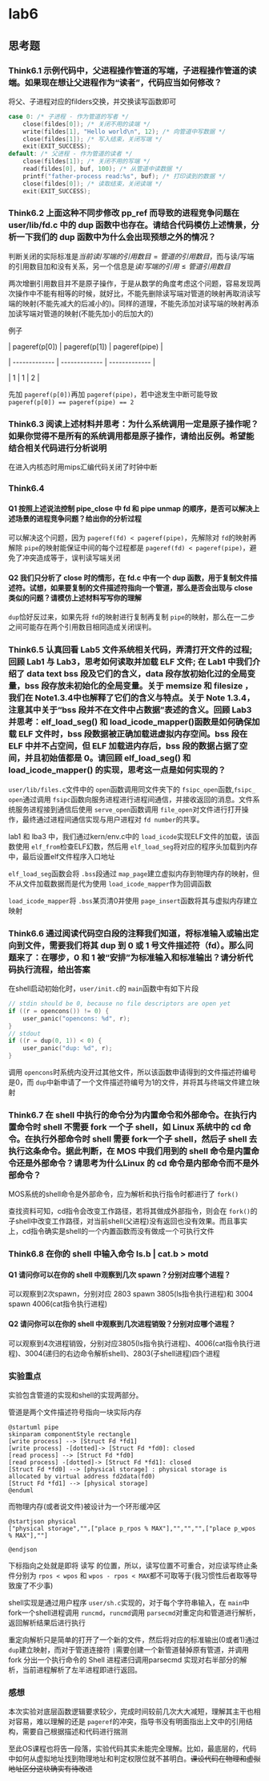 # lab6

## 思考题

### Think6.1 示例代码中，父进程操作管道的写端，子进程操作管道的读端。如果现在想让父进程作为“读者”，代码应当如何修改？

将父、子进程对应的filders交换，并交换读写函数即可

```c
case 0: /* 子进程 - 作为管道的写者 */
    close(fildes[0]); /* 关闭不用的读端 */
    write(fildes[1], "Hello world\n", 12); /* 向管道中写数据 */
    close(fildes[1]); /* 写入结束，关闭写端 */
    exit(EXIT_SUCCESS);
default: /* 父进程 - 作为管道的读者 */
    close(fildes[1]); /* 关闭不用的写端 */
    read(fildes[0], buf, 100); /* 从管道中读数据 */
    printf("father-process read:%s", buf); /* 打印读到的数据 */
    close(fildes[0]); /* 读取结束，关闭读端 */
    exit(EXIT_SUCCESS);
```

### Think6.2 上面这种不同步修改 pp_ref 而导致的进程竞争问题在 user/lib/fd.c 中的 dup 函数中也存在。请结合代码模仿上述情景，分析一下我们的 dup 函数中为什么会出现预想之外的情况？

判断关闭的实际标准是$当前读/写端的引用数目 = 管道的引用数目$，而与读/写端的引用数目加和没有关系，另一个信息是$读/写端的引用 \leq 管道引用数目$

两次增删引用数目并不是原子操作，于是从数学的角度考虑这个问题，容易发现两次操作中不能有相等的时候，就好比，不能先删除读写端对管道的映射再取消读写端的映射(不能先减大的后减小的)。同样的道理，不能先添加对读写端的映射再添加读写端对管道的映射(不能先加小的后加大的)

例子

| pageref(p[0]) | pageref(p[1]) | pageref(pipe) |

| -------------  | ------------- | ------------- |

| 1               | 1             | 2            |

先加 `pageref(p[0])`再加 `pageref(pipe)`，若中途发生中断可能导致 `pageref(p[0]) == pageref(pipe) == 2`

### Think6.3 阅读上述材料并思考：为什么系统调用一定是原子操作呢？如果你觉得不是所有的系统调用都是原子操作，请给出反例。希望能结合相关代码进行分析说明

在进入内核态时用mips汇编代码关闭了时钟中断

### Think6.4

#### Q1 按照上述说法控制 pipe_close 中 fd 和 pipe unmap 的顺序，是否可以解决上述场景的进程竞争问题？给出你的分析过程

可以解决这个问题，因为 `pageref(fd) < pageref(pipe)`，先解除对 `fd`的映射再解除 `pipe`的映射能保证中间的每个过程都是 `pageref(fd) < pageref(pipe)`，避免了冲突造成等于，误判读写端关闭

#### Q2 我们只分析了 close 时的情形，在 fd.c 中有一个 dup 函数，用于复制文件描述符。试想，如果要复制的文件描述符指向一个管道，那么是否会出现与 close 类似的问题？请模仿上述材料写写你的理解

`dup`恰好反过来，如果先将 `fd`的映射进行复制再复制 `pipe`的映射，那么在一二步之间可能存在两个引用数目相同造成关闭误判。

### Think6.5 认真回看 Lab5 文件系统相关代码，弄清打开文件的过程; 回顾 Lab1 与 Lab3，思考如何读取并加载 ELF 文件; 在 Lab1 中我们介绍了 data text bss 段及它们的含义，data 段存放初始化过的全局变量，bss 段存放未初始化的全局变量。关于 memsize 和 filesize ，我们在 Note1.3.4中也解释了它们的含义与特点。关于 Note 1.3.4，注意其中关于“bss 段并不在文件中占数据”表述的含义。回顾 Lab3 并思考：elf_load_seg() 和 load_icode_mapper()函数是如何确保加载 ELF 文件时，bss 段数据被正确加载进虚拟内存空间。bss 段在 ELF 中并不占空间，但 ELF 加载进内存后，bss 段的数据占据了空间，并且初始值都是 0。请回顾 elf_load_seg() 和 load_icode_mapper() 的实现，思考这一点是如何实现的？

`user/lib/files.c`文件中的 `open`函数调用同文件夹下的 `fsipc_open`函数,`fsipc_ open`通过调用 `fsipc`函数向服务进程进行进程间通信，并接收返回的消息。文件系统服务进程接到通信后使用 `serve_open`函数调用 `file_open`对文件进行打开操作，最终通过进程间通信实现与用户进程对 `fd number`的共享。

lab1 和 lba3 中，我们通过kern/env.c中的 `load_icode`实现ELF文件的加载，该函数使用 `elf_from`检查ELF幻数，然后用 `elf_load_seg`将对应的程序头加载到内存中，最后设置elf文件程序入口地址

`elf_load_seg`函数会将 `.bss`段通过 `map_page`建立虚拟内存到物理内存的映射，但不从文件加载数据而是代为使用 `load_icode_mapper`作为回调函数

`load_icode_mapper`将 `.bss`某页清0并使用 `page_insert`函数将其与虚拟内存建立映射

### Think6.6 通过阅读代码空白段的注释我们知道，将标准输入或输出定向到文件，需要我们将其 dup 到 0 或 1 号文件描述符（fd）。那么问题来了：在哪步，0 和 1 被“安排”为标准输入和标准输出？请分析代码执行流程，给出答案

在shell启动初始化时，`user/init.c`的 `main`函数中有如下片段

```c
// stdin should be 0, because no file descriptors are open yet
if ((r = opencons()) != 0) {
    user_panic("opencons: %d", r);
}
// stdout
if ((r = dup(0, 1)) < 0) {
    user_panic("dup: %d", r);
}
```

调用 `opencons`时系统内没开过其他文件，所以该函数申请得到的文件描述符编号是0，而 `dup`中新申请了一个文件描述符编号为1的文件，并将其与终端文件建立映射

### Think6.7 在 shell 中执行的命令分为内置命令和外部命令。在执行内置命令时 shell 不需要 fork 一个子 shell，如 Linux 系统中的 cd 命令。在执行外部命令时 shell 需要 fork一个子 shell，然后子 shell 去执行这条命令。据此判断，在 MOS 中我们用到的 shell 命令是内置命令还是外部命令？请思考为什么Linux 的 cd 命令是内部命令而不是外部命令？

MOS系统的shell命令是外部命令，应为解析和执行指令时都进行了 `fork()`

查找资料可知，cd指令会改变工作路径，若将其做成外部指令，则会在 `fork()`的子shell中改变工作路径，对当前shell(父进程)没有返回也没有效果。而且事实上，cd指令确实是shell的一个内置函数而没有做成一个可执行文件

### Think6.8 在你的 shell 中输入命令 ls.b | cat.b > motd

#### Q1 请问你可以在你的 shell 中观察到几次 spawn？分别对应哪个进程？

可以观察到2次spawn，分别对应 2803 spawn 3805(ls指令执行进程)和 3004 spawn 4006(cat指令执行进程)

#### Q2 请问你可以在你的 shell 中观察到几次进程销毁？分别对应哪个进程？

可以观察到4次进程销毁，分别对应3805(ls指令执行进程)、4006(cat指令执行进程)、3004(递归的右边命令解析shell)、2803(子shell进程)四个进程

### 实验重点

实验包含管道的实现和shell的实现两部分。

管道是两个文件描述符号指向一块实际内存

```puml
@startuml pipe
skinparam componentStyle rectangle
[write process] --> [Struct Fd *fd1]
[write process] -[dotted]-> [Struct Fd *fd0]: closed
[read process] --> [Struct Fd *fd0]
[read process] -[dotted]-> [Struct Fd *fd1]: closed
[Struct Fd *fd0] --> [physical storage] : physical storage is allocated by virtual address fd2data(fd0)
[Struct Fd *fd1] --> [physical storage]
@enduml
```

而物理内存(或者说文件)被设计为一个环形缓冲区

```puml
@startjson physical
["physical storage","",["place p_rpos % MAX"],"","","",["place p_wpos % MAX"],""]

@endjson
```

下标指向之处就是即将 读写 的位置，所以，读写位置不可重合，对应读写终止条件分别为 `rpos < wpos` 和 `wpos - rpos < MAX`都不可取等于(我习惯性后者取等导致废了不少事)

shell实现是通过用户程序 `user/sh.c`实现的，对于每个字符串输入，在 `main`中fork一个shell进程调用 `runcmd`，`runcmd`调用 `parsecmd`对重定向和管道进行解析，返回解析结果后进行执行

重定向解析只是简单的打开了一个新的文件，然后将对应的标准输出(0或者1)通过 `dup`建立映射，而对于管道连接符 `|`需要创建一个新管道替掉原有管道，并调用 fork 分出一个执行命令的 Shell 进程递归调用parsecmd 实现对右半部分的解析，当前进程解析了左半进程即进行返回。

### 感想

本次实验对底层函数逻辑要求较少，完成时间较前几次大大减短，理解其主干也相对容易，难以理解的还是 `pageref`的冲突，指导书没有明面指出上文中的引用结构，需要自己根据描述和代码进行揣测

至此OS课程也将告一段落，实验代码其实未能完全理解。比如，最底层的，代码中如何从虚拟地址找到物理地址和判定权限位就不甚明白。~~课设代码在物理和虚拟地址区分这块确实有待改进~~

